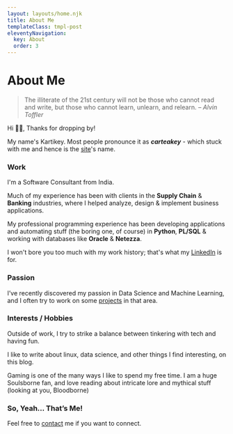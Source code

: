 ```yaml
---
layout: layouts/home.njk
title: About Me
templateClass: tmpl-post
eleventyNavigation:
  key: About
  order: 3
---
```



<h1>About Me</h1>

> The illiterate of the 21st century will not be those who cannot read and write, but those who
> cannot learn, unlearn, and relearn. – _Alvin Toffler_

<!-- {% image "./src/img/lands.jpeg", "Kartikey" %} -->

Hi 👋🏼, Thanks for dropping by!

My name's Kartikey. Most people pronounce it as **_carteakey_** - which stuck with me and hence is the [site](https://carteakey.dev)'s name.
### Work
I'm a Software Consultant from India. 

Much of my experience has been with clients in the **Supply Chain** & **Banking** industries, where I helped analyze, design & implement business applications.

My professional programming experience has been developing applications and automating stuff (the boring one, of course) in **Python**, **PL/SQL** & working with databases like **Oracle** & **Netezza**.

I won't bore you too much with my work history; that's what my [LinkedIn](https://www.linkedin.com/in/kartikeychauhan) is for.
### Passion
I’ve recently discovered my passion in Data Science and Machine Learning, and I often try to work on some [projects](https://github.com/carteakey) in that area.
### Interests / Hobbies
Outside of work, I try to strike a balance between tinkering with tech and having fun.

I like to write about linux, data science, and other things I find interesting, on this blog.

Gaming is one of the many ways I like to spend my free time. I am a huge Soulsborne fan, and love reading about intricate lore and mythical stuff (looking at you, Bloodborne)
### So, Yeah… That’s Me!
Feel free to [contact](mailto:kartikeychauhan27@gmail.com) me if you want to connect.
